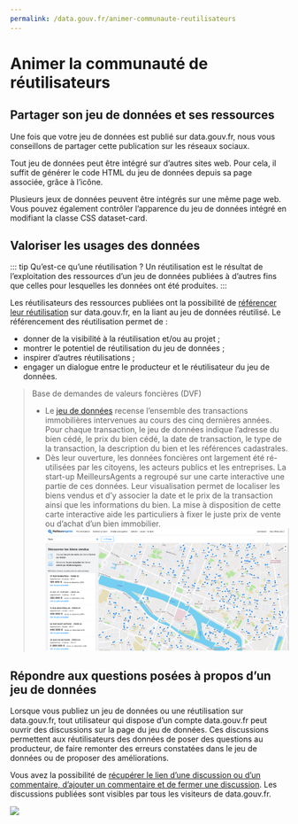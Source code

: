 ```yaml
---
permalink: /data.gouv.fr/animer-communaute-reutilisateurs
---
```


# Animer la communauté de réutilisateurs

## Partager son jeu de données et ses ressources 

Une fois que votre jeu de données est publié sur data.gouv.fr, nous vous conseillons de partager cette publication sur les réseaux sociaux.

Tout jeu de données peut être intégré sur d’autres sites web. Pour cela, il suffit de générer le code HTML du jeu de données depuis sa page associée, grâce à l’icône. 

Plusieurs jeux de données peuvent être intégrés sur une même page web. Vous pouvez également contrôler l’apparence du jeu de données intégré en modifiant la classe CSS dataset-card. 

## Valoriser les usages des données

::: tip Qu’est-ce qu’une réutilisation  ?
Un réutilisation est le résultat de l’exploitation des ressources d’un jeu de données publiées à d’autres fins que celles pour lesquelles les données ont été produites. 
:::

Les réutilisateurs des ressources publiées ont la possibilité de [référencer leur réutilisation](https://doc.data.gouv.fr/reutilisations-et-discussions/associer-une-reutilisation-a-un-jeu-de-donnees/) sur data.gouv.fr, en la liant au jeu de données réutilisé. Le référencement des réutilisation permet de :
- donner de la visibilité à la réutilisation et/ou au projet ;
- montrer le potentiel de réutilisation du jeu de données ;
- inspirer d’autres réutilisations ;
- engager un dialogue entre le producteur et le réutilisateur du jeu de données.

> Base de demandes de valeurs foncières (DVF)
> * Le [jeu de données](https://www.data.gouv.fr/fr/datasets/demandes-de-valeurs-foncieres/) recense l’ensemble des transactions immobilières intervenues au cours des cinq dernières années. Pour chaque transaction, le jeu de données indique l’adresse du bien cédé, le prix du bien cédé, la date de transaction, le type de la transaction, la description du bien et les références cadastrales.
> * Dès leur ouverture, les données foncières ont largement été ré-utilisées par les citoyens, les acteurs publics et les entreprises. La start-up MeilleursAgents a regroupé sur une carte interactive une partie de ces données. Leur visualisation permet de localiser les biens vendus et d’y associer la date et le prix de la transaction ainsi que les informations du bien. La mise à disposition de cette carte interactive aide les particuliers à fixer le juste prix de vente ou d’achat d’un bien immobilier. 
![](./images/meilleurs-agents.jpg)

## Répondre aux questions posées à propos d’un jeu de données

Lorsque vous publiez un jeu de données ou une réutilisation sur data.gouv.fr, tout utilisateur qui dispose d’un compte data.gouv.fr peut ouvrir des discussions sur la page du jeu de données. Ces discussions permettent aux réutilisateurs des données de poser des questions au producteur, de faire remonter des erreurs constatées dans le jeu de données ou de proposer des améliorations. 

Vous avez la possibilité de [récupérer le lien d’une discussion ou d’un commentaire, d’ajouter un commentaire et de fermer une discussion](https://doc.data.gouv.fr/reutilisations-et-discussions/moderer-une-discussion/). Les discussions publiées sont visibles par tous les visiteurs de data.gouv.fr.

![](./images/)